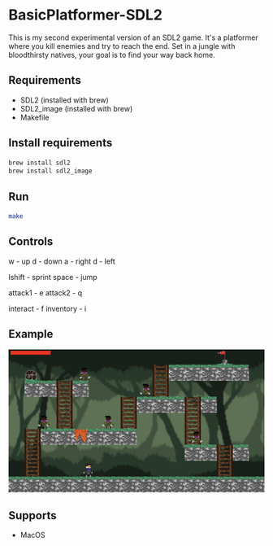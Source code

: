 # BasicPlatformer-SDL2

This is my second experimental version of an SDL2 game. It's a platformer where you kill enemies and try to reach the end. Set in a jungle with bloodthirsty natives, your goal is to find your way back home.

## Requirements

- SDL2 (installed with brew)
- SDL2_image (installed with brew)
- Makefile

## Install requirements

```bash
brew install sdl2
brew install sdl2_image
```

## Run

```bash
make
```

## Controls

w - up
d - down
a - right
d - left

lshift - sprint
space - jump

attack1 - e
attack2 - q

interact - f
inventory - i

## Example

![_](src/img/readme/readme_exam.png)

## Supports

- MacOS